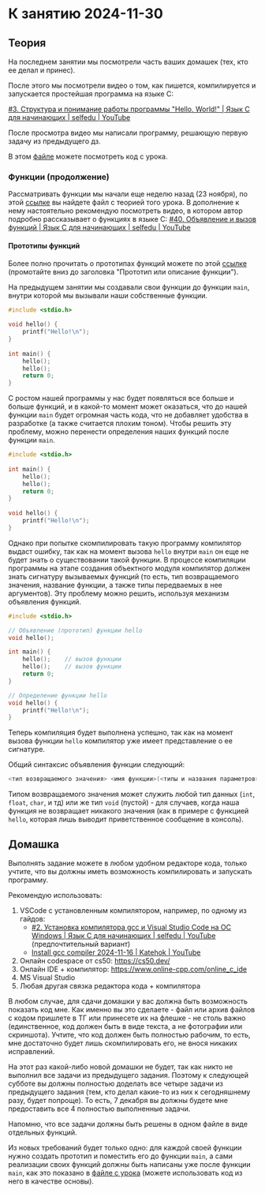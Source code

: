 # К занятию 2024-11-30

## Теория

На последнем занятии мы посмотрели часть ваших домашек (тех, кто ее делал и принес).

После этого мы посмотрели видео о том, как пишется, компилируется и запускается простейшая программа на языке C:

[#3. Структура и понимание работы программы "Hello, World!" | Язык C для начинающих | selfedu | YouTube](https://youtu.be/TgjwJJ4IZQE?si=BL0FRkefAF2YrExe)

После просмотра видео мы написали программу, решающую первую задачу из предыдущего дз.

В этом [файле](./hw.c) можете посмотреть код с урока.

### Функции (продолжение)

Рассматривать функции мы начали еще неделю назад (23 ноября), по этой [ссылке](../12_2024-11-23/HW_task_to_2024-11-30.md) вы найдете файл с теорией того урока. В дополнение к нему настоятельно рекомендую посмотреть видео, в котором автор подробно рассказывает о функциях в языке C:
[#40. Объявление и вызов функций | Язык C для начинающих | selfedu | YouTube](https://youtu.be/nlVj5rOtLVw?si=YYMaGcV3baRp1Fm8)

#### Прототипы функций

Более полно прочитать о прототипах функций можете по этой [ссылке](https://metanit.com/c/tutorial/4.1.php) (промотайте вниз до заголовка "Прототип или описание функции").

На предыдущем занятии мы создавали свои функции до функции `main`, внутри которой мы вызывали наши собственные функции.

```c
#include <stdio.h>
 
void hello() {
    printf("Hello!\n");
}
 
int main() {   
    hello();
    hello();
    return 0;
}
```

С ростом нашей программы у нас будет появляться все больше и больше функций, и в какой-то момент может оказаться, что до нашей функции `main` будет огромная часть кода, что не добавляет удобства в разработке (а также считается плохим тоном). Чтобы решить эту проблему, можно перенести определения наших функций после функции `main`.

```c
#include <stdio.h>
 
int main() {   
    hello();
    hello();
    return 0;
}
 
void hello() {
    printf("Hello!\n");
}
```

Однако при попытке скомпилировать такую программу компилятор выдаст ошибку, так как на момент вызова `hello` внутри `main` он еще не будет знать о существовании такой функции. В процессе компиляции программы на этапе создания объектного модуля компилятор должен знать сигнатуру вызываемых функций (то есть, тип возвращаемого значения, название функции, а также типы передваемых в нее аргументов). Эту проблему можно решить, используя механизм объявления функций.

```c
#include <stdio.h>

// Объявление (прототип) функции hello
void hello();

int main() {   
    hello();    // вызов функции
    hello();    // вызов функции
    return 0;
}

// Определение функции hello
void hello() {
    printf("Hello!\n");
}
```

Теперь компиляция будет выполнена успешно, так как на момент вызова функции `hello` компилятор уже имеет представление о ее сигнатуре.

Общий синтаксис объявления функции следующий:
```c
<тип возвращаемого значения> <имя функции>(<типы и названия параметров>);
```

Типом возвращаемого значения может служить любой тип данных (`int`, `float`, `char`, и тд) или же тип `void` (пустой) - для случаев, когда наша функция не возвращает никакого значения (как в примере с функцией `hello`, которая лишь выводит приветственное сообщение в консоль).

## Домашка

Выполнять задание можете в любом удобном редакторе кода, только учтите, что вы должны иметь возможность компилировать и запускать программу.

Рекомендую использовать:

1) VSCode с установленным компилятором, например, по одному из гайдов:
    - [#2. Установка компилятора gcc и Visual Studio Code на ОС Windows | Язык C для начинающих | selfedu | YouTube](https://youtu.be/TGpYh9X1PYk?si=d-czlTp61j4xqeGc) (предпочтительный вариант)
    - [Install gcc compiler 2024-11-16 | Katehok | YouTube](https://youtu.be/9h7KRt1w1Dc?si=g4nHwqL6HzXzmI0k)
2) Онлайн codespace от cs50: https://cs50.dev/
3) Онлайн IDE + компилятор: https://www.online-cpp.com/online_c_ide
4) MS Visual Studio
5) Любая другая связка редактора кода + компилятора

В любом случае, для сдачи домашки у вас должна быть возможность показать код мне. Как именно вы это сделаете - файл или архив файлов с кодом пришлете в ТГ или принесете их на флешке - не столь важно (единственное, код должен быть в виде текста, а не фотографии или скриншота). Учтите, что код должен быть полностью рабочим, то есть, мне достаточно будет лишь скомпилировать его, не внося никаких исправлений.

На этот раз какой-либо новой домашки не будет, так как никто не выполнил все задачи из предыдущего задания. Поэтому к следующей субботе вы должны полностью доделать все четыре задачи из предыдущего задания (тем, кто делал какие-то из них к сегодняшнему разу, будет попроще). То есть, 7 декабря вы должны будете мне предоставить все 4 полностью выполненные задачи.

Напомню, что все задачи должны быть решены в одном файле в виде отдельных функций.

Из новых требований будет только одно: для каждой своей функции нужно создать прототип и поместить его до функции `main`, а сами реализации своих функций должны быть написаны уже после функции `main`, как это показано в [файле с урока](./hw.c) (можете использовать код из него в качестве основы).
